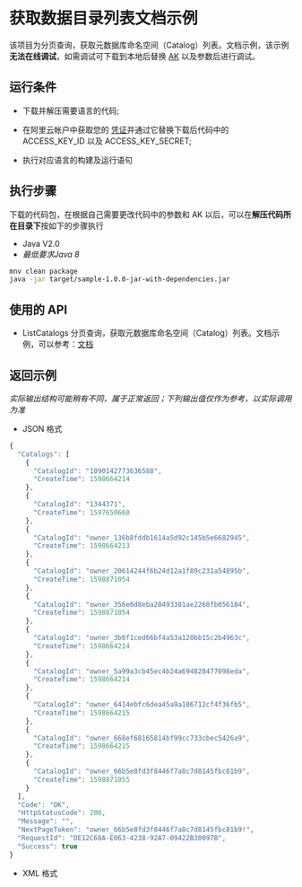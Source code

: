 # 获取数据目录列表文档示例

该项目为分页查询，获取元数据库命名空间（Catalog）列表。文档示例，该示例**无法在线调试**，如需调试可下载到本地后替换 [AK](https://usercenter.console.aliyun.com/#/manage/ak) 以及参数后进行调试。

## 运行条件

- 下载并解压需要语言的代码;


- 在阿里云帐户中获取您的 [凭证](https://usercenter.console.aliyun.com/#/manage/ak)并通过它替换下载后代码中的 ACCESS_KEY_ID 以及 ACCESS_KEY_SECRET;

- 执行对应语言的构建及运行语句

## 执行步骤

下载的代码包，在根据自己需要更改代码中的参数和 AK 以后，可以在**解压代码所在目录下**按如下的步骤执行

- Java V2.0
- *最低要求Java 8*
```sh
mnv clean package
java -jar target/sample-1.0.0-jar-with-dependencies.jar
```
## 使用的 API

-  ListCatalogs 分页查询，获取元数据库命名空间（Catalog）列表。文档示例，可以参考：[文档](https://next.api.aliyun.com/document/DataLake/2020-07-10/ListCatalogs)

## 返回示例

*实际输出结构可能稍有不同，属于正常返回；下列输出值仅作为参考，以实际调用为准*


- JSON 格式 
```js
{
  "Catalogs": [
    {
      "CatalogId": "1090142773636588",
      "CreateTime": 1598664214
    },
    {
      "CatalogId": "1344371",
      "CreateTime": 1597650660
    },
    {
      "CatalogId": "owner_136b8fddb1614a5d92c145b5e6682945",
      "CreateTime": 1598664213
    },
    {
      "CatalogId": "owner_20614244f6b24d12a1f89c231a54895b",
      "CreateTime": 1598871054
    },
    {
      "CatalogId": "owner_356e0d8eba20493381ae2268fb056184",
      "CreateTime": 1598871054
    },
    {
      "CatalogId": "owner_3b0f1ced66bf4a53a120bb15c2b4963c",
      "CreateTime": 1598664214
    },
    {
      "CatalogId": "owner_5a99a3cb45ec4b24a694828477098eda",
      "CreateTime": 1598664214
    },
    {
      "CatalogId": "owner_6414ebfc6dea45a9a106712cf4f36fb5",
      "CreateTime": 1598664215
    },
    {
      "CatalogId": "owner_668ef68165814bf99cc733cbec5426a9",
      "CreateTime": 1598664215
    },
    {
      "CatalogId": "owner_66b5e8fd3f8446f7a8c7d8145fbc81b9",
      "CreateTime": 1598871055
    }
  ],
  "Code": "OK",
  "HttpStatusCode": 200,
  "Message": "",
  "NextPageToken": "owner_66b5e8fd3f8446f7a8c7d8145fbc81b9!",
  "RequestId": "DE12C68A-E063-4238-92A7-09422B30097B",
  "Success": true
}
```
- XML 格式 
```xml

```

